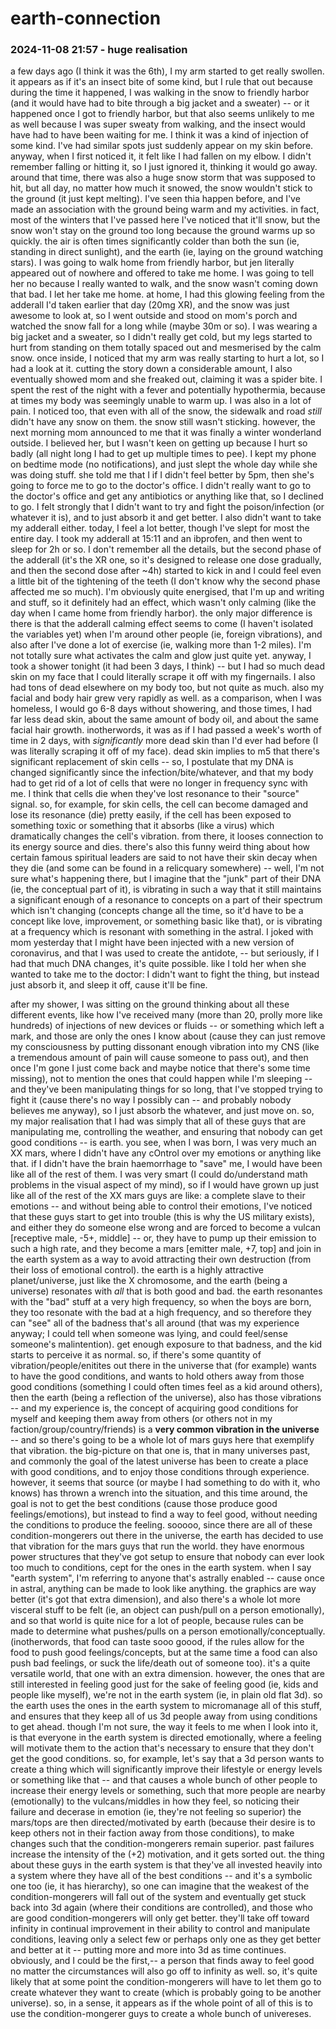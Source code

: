 # earth-connection

### 2024-11-08 21:57 - huge realisation

a few days ago (I think it was the 6th), I my arm started to get really swollen. it appears as if it's an insect bite of some kind, but I rule that out because during the time it happened, I was walking in the snow to friendly harbor (and it would have had to bite through a big jacket and a sweater) -- or it happened once I got to friendly harbor, but that also seems unlikely to me as well because I was super sweaty from walking, and the insect would have had to have been waiting for me. I think it was a kind of injection of some kind. I've had similar spots just suddenly appear on my skin before. anyway, when I first noticed it, it felt like I had fallen on my elbow. I didn't remember falling or hitting it, so I just ignored it, thinking it would go away. around that time, there was also a huge snow storm that was supposed to hit, but all day, no matter how much it snowed, the snow wouldn't stick to the ground (it just kept melting).
	I've seen thia happen before, and I've made an association with the ground being warm and my activities. in fact, most of the winters that I've passed here I've noticed that it'll snow, but the snow won't stay on the ground too long because the ground warms up so quickly. the air is often times significantly colder than both the sun (ie, standing in direct sunlight), and the earth (ie, laying on the ground watching stars).
I was going to walk home from friendly harbor, but jen literally appeared out of nowhere and offered to take me home. I was going to tell her no because I really wanted to walk, and the snow wasn't coming down that bad. I let her take me home. at home, I had this glowing feeling from the adderall I'd taken earlier that day (20mg XR), and the snow was just awesome to look at, so I went outside and stood on mom's porch and watched the snow fall for a long while (maybe 30m or so). I was wearing a big jacket and a sweater, so I didn't really get cold, but my legs started to hurt from standing on them totally spaced out and mesmerised by the calm snow. once inside, I noticed that my arm was really starting to hurt a lot, so I had a look at it. cutting the story down a considerable amount, I also eventually showed mom and she freaked out, claiming it was a spider bite. I spent the rest of the night with a fever and potentially hypothermia, because at times my body was seemingly unable to warm up. I was also in a lot of pain. I noticed too, that even with all of the snow, the sidewalk and road *still* didn't have any snow on them. the snow still wasn't sticking. however, the next morning mom announced to me that it was finally a winter wonderland outside. I believed her, but I wasn't keen on getting up because I hurt so badly (all night long I had to get up multiple times to pee). I kept my phone on bedtime mode (no notifications), and just slept the whole day while she was doing stuff. she told me that I if I didn't feel better by 5pm, then she's going to force me to go to the doctor's office. I didn't really want to go to the doctor's office and get any antibiotics or anything like that, so I declined to go. I felt strongly that I didn't want to try and fight the poison/infection (or whatever it is), and to just absorb it and get better. I also didn't want to take my adderall either.
today, I feel a lot better, though I've slept for most the entire day. I took my adderall at 15:11 and an ibprofen, and then went to sleep for 2h or so. I don't remember all the details, but the second phase of the adderall (it's the XR one, so it's designed to release one dose gradually, and then the second dose after ~4h) started to kick in and I could feel even a little bit of the tightening of the teeth (I don't know why the second phase affected me so much). I'm obviously quite energised, that I'm up and writing and stuff, so it definitely had an effect, which wasn't only calming (like the day when I came home from friendly harbor). the only major difference is there is that the adderall calming effect seems to come (I haven't isolated the variables yet) when I'm around other people (ie, foreign vibrations), and also after I've done a lot of exercise (ie, walking more than 1-2 miles). I'm not totally sure what activates the calm and glow just quite yet.
anyway, I took a shower tonight (it had been 3 days, I think) -- but I had so much dead skin on my face that I could literally scrape it off with my fingernails. I also had tons of dead elsewhere on my body too, but not quite as much. also my facial and body hair grew very rapidly as well. as a comparison, when I was homeless, I would go 6-8 days without showering, and those times, I had far less dead skin, about the same amount of body oil, and about the same facial hair growth. inotherwords, it was as if I had passed a week's worth of time in 2 days, with *significantly* more dead skin than I'd ever had before (I was literally scraping it off of my face). dead skin implies to m5 that there's significant replacement of skin cells -- so, I postulate that my DNA is changed significantly since the infection/bite/whatever, and that my body had to get rid of a lot of cells that were no longer in frequency sync with me.
	I think that cells die when they've lost resonance to their "source" signal. so, for example, for skin cells, the cell can become damaged and lose its resonance (die) pretty easily, if the cell has been exposed to something toxic or something that it absorbs (like a virus) which dramatically changes the cell's vibration. from there, it looses connection to its energy source and dies.
		there's also this funny weird thing about how certain famous spiritual leaders are said to not have their skin decay when they die (and some can be found in a relicquary somewhere) -- well, I'm not sure what's happening there, but I imagine that the "junk" part of their DNA (ie, the conceptual part of it), is vibrating in such a way that it still maintains a significant enough of a resonance to concepts on a part of their spectrum which isn't changing (concepts change all the time, so it'd have to be a concept like love, improvement, or something basic like that), or is vibrating at a frequency which is resonant with something in the astral.
I joked with mom yesterday that I might have been injected with a new version of coronavirus, and that I was used to create the antidote, -- but seriously, if I had that much DNA changes, it's quite possible. like I told her when she wanted to take me to the doctor: I didn't want to fight the thing, but instead just absorb it, and sleep it off, cause it'll be fine.

after my shower, I was sitting on the ground thinking about all these different events, like how I've received many (more than 20, prolly more like hundreds) of injections of new devices or fluids -- or something which left a mark, and those are only the ones I know about (cause they can just remove my consciousness by putting dissonant enough vibration into my CNS (like a tremendous amount of pain will cause someone to pass out), and then once I'm gone I just come back and maybe notice that there's some time missing), not to mention the ones that could happen while I'm sleeping -- and they've been manipulating things for so long, that I've stopped trying to fight it (cause there's no way I possibly can -- and probably nobody believes me anyway), so I just absorb the whatever, and just move on.
so, my major realisation that I had was simply that all of these guys that are manipulating me, controlling the weather, and ensuring that nobody can get good conditions -- is earth.
you see, when I was born, I was very much an XX mars, where I didn't have any cOntrol over my emotions or anything like that. if I didn't have the brain haemorrhage to "save" me, I would have been like all of the rest of them. I was very smart (I could do/understand math problems in the visual aspect of my mind), so if I would have grown up just like all of the rest of the XX mars guys are like: a complete slave to their emotions -- and without being able to control their emotions, I've noticed that these guys start to get into trouble (this is why the US military exists), and either they do someone else wrong and are forced to become a vulcan [receptive male, -5+, middle] -- or, they have to pump up their emission to such a high rate, and they become a mars [emitter male, +7, top] and join in the earth system as a way to avoid attracting their own destruction (from their loss of emotional control).
	the earth is a highly attractive planet/universe, just like the X chromosome, and the earth (being a universe) resonates with *all* that is both good and bad. the earth resonantes with the "bad" stuff at a very high frequency, so when the boys are born, they too resonate with the bad at a high frequency, and so therefore they can "see" all of the badness that's all around (that was my experience anyway; I could tell when someone was lying, and could feel/sense someone's malintention). get enough exposure to that badness, and the kid starts to perceive it as normal.
	so, if there's some quantity of vibration/people/enitites out there in the universe that (for example) wants to have the good conditions, and wants to hold others away from those good conditions (something I could often times feel as a kid around others), then the earth (being a reflection of the universe), also has those vibrations -- and my experience is, the concept of acquiring good conditions for myself and keeping them away from others (or others not in my faction/group/country/friends) is a **very common vibration in the universe** -- and so there's going to be a whole lot of mars guys here that exemplify that vibration.
		the big-picture on that one is, that in many universes past, and commonly the goal of the latest universe has been to create a place with good conditions, and to enjoy those conditions through experience. however, it seems that source (or maybe I had something to do with it, who knows) has thrown a wrench into the situation, and this time around, the goal is not to get the best conditions (cause those produce good feelings/emotions), but instead to find a way to feel good, without needing the conditions to produce the feeling. sooooo, since there are all of these condition-mongerers out there in the universe, the earth has decided to use that vibration for the mars guys that run the world. they have enormous power structures that they've got setup to ensure that nobody can ever look too much to conditions, cept for the ones in the earth system.
			when I say "earth system", I'm referring to anyone that's astrally enabled -- cause once in astral, anything can be made to look like anything. the graphics are way better (it's got that extra dimension), and also there's a whole lot more visceral stuff to be felt (ie, an object can push/pull on a person emotionally), and so that world is quite nice for a lot of people, because rules can be made to determine what pushes/pulls on a person emotionally/conceptually. (inotherwords, that food can taste sooo goood, if the rules allow for the food to push good feelings/concepts, but at the same time a food can also push bad feelings, or suck the life/death out of someone too). it's a quite versatile world, that one with an extra dimension. however, the ones that are still interested in feeling good just for the sake of feeling good (ie, kids and people like myself), we're not in the earth system (ie, in plain old flat 3d). so the earth uses the ones in the earth system to micromanage all of this stuff, and ensures that they keep all of us 3d people away from using conditions to get ahead.
				though I'm not sure, the way it feels to me when I look into it, is that everyone in the earth system is directed emotionally, where a feeling will motivate them to the action that's necessary to ensure that they don't get the good conditions. so, for example, let's say that a 3d person wants to create a thing which will significantly improve their lifestyle or energy levels or something like that -- and that causes a whole bunch of other people to increase their energy levels or something, such that more people are nearby (emotionally) to the vulcans/middles in how they feel, so noticing their failure and decerase in emotion (ie, they're not feeling so superior) the mars/tops are then directed/motivated by earth (because their desire is to keep others not in their faction away from those conditions), to make changes such that the condition-mongerers remain superior. past failures increase the intensity of the (+2) motivation, and it gets sorted out.
			the thing about these guys in the earth system is that they've all invested heavily into a system where they have all of the best conditions -- and it's a symbolic one too (ie, it has hierarchy), so one can imagine that the weakest of the condition-mongerers will fall out of the system and eventually get stuck back into 3d again (where their conditions are controlled), and those who are good condition-mongerers will only get better. they'll take off toward infinity in continual improvement in their ability to control and manipulate conditions, leaving only a select few or perhaps only one as they get better and better at it -- putting more and more into 3d as time continues. obviously, and I could be the first,-- a person that finds away to feel good no matter the circumstances will also go off to infinity as well. so, it's quite likely that at some point the condition-mongerers will have to let them go to create whatever they want to create (which is probably going to be another universe).
		so, in a sense, it appears as if the whole point of all of this is to use the condition-mongerer guys to create a whole bunch of univereses.
